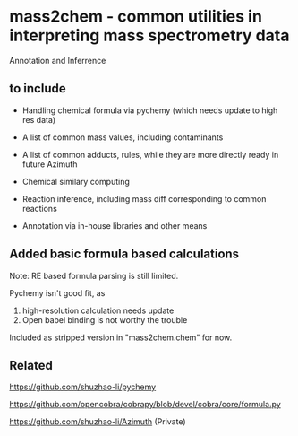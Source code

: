 # mass2chem - common utilities in interpreting mass spectrometry data

Annotation and Inferrence

## to include

* Handling chemical formula via pychemy (which needs update to high res data)

* A list of common mass values, including contaminants

* A list of common adducts, rules, while they are more directly ready in future Azimuth

* Chemical similary computing

* Reaction inference, including mass diff corresponding to common reactions

* Annotation via in-house libraries and other means


## Added basic formula based calculations

Note: RE based formula parsing is still limited.

Pychemy isn't good fit, as 
1) high-resolution calculation needs update
2) Open babel binding is not worthy the trouble

Included as stripped version in "mass2chem.chem" for now.


## Related

https://github.com/shuzhao-li/pychemy

https://github.com/opencobra/cobrapy/blob/devel/cobra/core/formula.py

https://github.com/shuzhao-li/Azimuth (Private)

